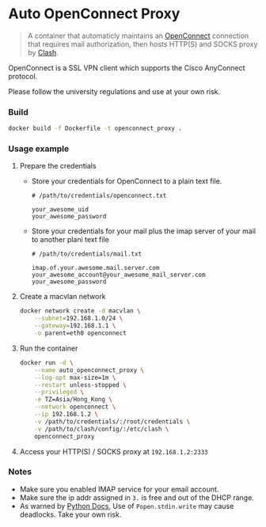 # Auto OpenConnect Proxy

> A container that automaticly maintains an [OpenConnect](https://www.infradead.org/openconnect/)
> connection that requires mail authorization,
> then hosts HTTP(S) and SOCKS proxy by [Clash](https://github.com/Dreamacro/clash).

OpenConnect is a SSL VPN client which supports the Cisco AnyConnect protocol.

Please follow the university regulations and use at your own risk.


### Build
```bash
docker build -f Dockerfile -t openconnect_proxy .
```

### Usage example
1. Prepare the credentials
    * Store your credentials for OpenConnect to a plain text file.
        ```
        # /path/to/credentials/openconnect.txt

        your_awesome_uid
        your_awesome_password
        ```
    * Store your credentials for your mail plus the imap server of your mail to another plani text file
        ```
        # /path/to/credentials/mail.txt

        imap.of.your.awesome.mail.server.com
        your_awesome_account@your_awesome_mail_server.com
        your_awesome_password
        ```

2. Create a macvlan network
    ```bash
    docker network create -d macvlan \
        --subnet=192.168.1.0/24 \
        --gateway=192.168.1.1 \
        -o parent=eth0 openconnect
    ```

3. Run the container
    ```bash
    docker run -d \
        --name auto_openconnect_proxy \
        --log-opt max-size=1m \
        --restart unless-stopped \
        --privileged \
        -e TZ=Asia/Hong_Kong \
        --network openconnect \
        --ip 192.168.1.2 \
        -v /path/to/credentials/:/root/credentials \
        -v /path/to/clash/config/:/etc/clash \
        openconnect_proxy
    ```
4. Access your HTTP(S) / SOCKS proxy at `192.168.1.2:2333`

### Notes
* Make sure you enabled IMAP service for your email account.
* Make sure the ip addr assigned in `3.` is free and out of the DHCP range.
* As warned by [Python Docs](https://docs.python.org/3/library/subprocess.html#subprocess.Popen.stdin),
Use of `Popen.stdin.write` may cause deadlocks. Take your own risk.
